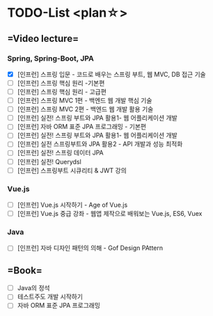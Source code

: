 # TODO-List \<plan☆>

## =Video lecture=
### Spring, Spring-Boot, JPA
- [x] [인프런] 스프링 입문 - 코드로 배우는 스프링 부트, 웹 MVC, DB 접근 기술
- [ ] [인프런] 스프링 핵심 원리 -기본편
- [ ] [인프런] 스프링 핵심 원리 - 고급편
- [ ] [인프런] 스프링 MVC 1편 - 백엔드 웹 개발 핵심 기술
- [ ] [인프런] 스프링 MVC 2편 - 백엔드 웹 개발 활용 기술
- [ ] [인프런] 실전! 스프링 부트와 JPA 활용1- 웹 어플리케이션 개발
- [ ] [인프런] 자바 ORM 표준 JPA 프로그래밍 - 기본편
- [ ] [인프런] 실전! 스프링 부트와 JPA 활용1- 웹 어플리케이션 개발
- [ ] [인프런] 실전 스프링부트와 JPA 활용2 - API 개발과 성능 최적화
- [ ] [인프런] 실전! 스프링 데이터 JPA
- [ ] [인프런] 실전! Querydsl
- [ ] [인프런] 스프링부트 시큐리티 & JWT 강의
### Vue.js
- [ ] [인프런] Vue.js 시작하기 - Age of Vue.js   
- [ ] [인프런] Vue.js 중급 강좌 - 웹앱 제작으로 배워보는 Vue.js, ES6, Vuex
### Java
- [ ] [인프런] 자바 디자인 패턴의 의해 - Gof Design PAttern
## =Book=
- [ ] Java의 정석
- [ ] 테스트주도 개발 시작하기
- [ ] 자바 ORM 표준 JPA 프로그래밍
